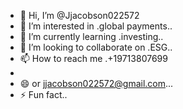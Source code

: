 - 👋 Hi, I’m @Jjacobson022572
- 👀 I’m interested in .global payments..
- 🌱 I’m currently learning .investing..
- 💞️ I’m looking to collaborate on .ESG..
- 📫 How to reach me .+19713807699
- 
- 😄 or jjacobson022572@gmail.com...
- ⚡ Fun fact..

<!---
Jjacobson022572/Jjacobson022572 is a ✨ special ✨ repository because its `README.md` (this file) appears on your GitHub profile.
You can click the Preview link to take a look at your changes.
--->
